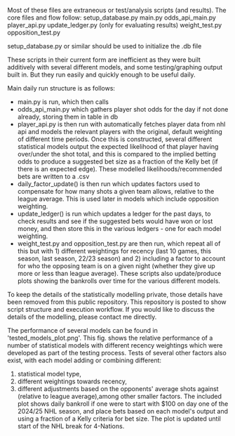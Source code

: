 Most of these files are extraneous or test/analysis scripts (and results).  The core files and flow follow:
setup_database.py
main.py
odds_api_main.py
player_api.py
update_ledger.py (only for evaluating results)
weight_test.py
opposition_test.py

setup_database.py or similar should be used to initialize the .db file

These scripts in their current form are inefficient as they were built additively with several different models, 
and some testing/graphing output built in.  But they run easily and quickly enough to be useful daily.

Main daily run structure is as follows:
- main.py is run, which then calls
- odds_api_main.py which gathers player shot odds for the day if not done already, storing them in table in db
- player_api.py is then run with automatically fetches player data from nhl api and models the relevant players
  with the original, default weighting of different time periods.  Once this is constructed, several different
  statistical models output the expected likelihood of that player having over/under the shot total, and this is
  compared to the implied betting odds to produce a suggested bet size as a fraction of the Kelly bet (if there
  is an expected edge).  These modelled likelihoods/recommended bets are written to a .csv
- daily_factor_update() is then run which updates factors used to compensate for how many shots a given team
  allows, relative to the league average.  This is used later in models which include opposition weighting.
- update_ledger() is run which updates a ledger for the past days, to check results and see if the suggested
  bets would have won or lost money, and then store this in the various ledgers - one for each model weighting.
- weight_test.py and opposition_test.py are then run, which repeat all of this but with 1) different weightings
  for recency (last 10 games, this season, last season, 22/23 season) and 2) including a factor to account for
  who the opposing team is on a given night (whether they give up more or less than league average).  These
  scripts also update/produce plots showing the bankrolls over time for the various different models.

To keep the details of the statistically modelling private, those details have been removed from this public
repository.  This repository is posted to show script structure and execution workflow.  If you would like to
discuss the details of the modelling, please contact me directly.

The performance of several models can be found in 'tested_models_plot.png'.  This fig. shows the relative 
performance of a number of statistical models with different recency weightings which were developed as part of 
the testing process.  Tests of several other factors also exist, with each model adding or combining different: 
1) statistical model type,
2) different weightings towards recency,
3) different adjustments based on the opponents' average shots against (relative to league average),among other smaller factors.
The included plot shows daily bankroll if one were to start with $100 on day one of the 2024/25 NHL season, and
place bets based on each model's output and using a fraction of a Kelly criteria for bet size.  The plot is updated
until start of the NHL break for 4-Nations.
